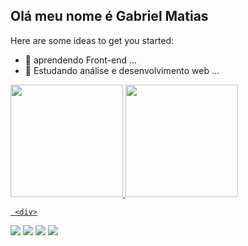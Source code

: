 ## Olá meu nome é Gabriel Matias 


Here are some ideas to get you started:

- 🔭 aprendendo Front-end ...
- 🌱 Estudando análise e desenvolvimento web ...

 <div>
  <a href="https://github.com/gabrielmatiass">
  <img height="180em" src="https://github-readme-stats.vercel.app/api?username=gabrielmatiass&show_icons=true&theme=midnight-purple&include_all_commits=true&count_private=true"/>
  <img height="180em" src="https://github-readme-stats.vercel.app/api/top-langs/?username=gabrielmatiass&layout=compact&langs_count=16&theme=midnight-purple"/>
</div>
  
  
  
     <div>
   <a href="https://twitter.com/_GabrielMatiass" target="_blank"><img src="https://img.shields.io/badge/Twitter-1DA1F2?style=for-the-badge&logo=twitter&logoColor=white"><a/>
   <a href="https://www.linkedin.com/in/gabriel-matias-9b4089213/" target="_blank"><img src="https://img.shields.io/badge/LinkedIn-0077B5?style=for-the-badge&logo=linkedin&logoColor=white"><a/> 
   <a href="https://www.instagram.com/_gabriel.matiass/" target="_blank"><img src="https://img.shields.io/badge/Instagram-E4405F?style=for-the-badge&logo=instagram&logoColor=white"><a/>
   <a href="https://mail.google.com/mail/u/0/#inbox" target="_blank"><img src="https://img.shields.io/badge/Gmail-D14836?style=for-the-badge&logo=gmail&logoColor=white"></a>
     </div>
